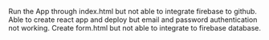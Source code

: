 Run the App through index.html but not able to integrate firebase to github.
Able to create react app and deploy but email and password authentication not working.
Create form.html but not able to integrate to firebase database.
